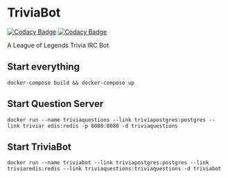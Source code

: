 # TriviaBot
[![Codacy Badge](https://api.codacy.com/project/badge/Grade/d53b6c1c72e641478ff9e6f1a9e48763)](https://www.codacy.com/app/SaschaMann/TriviaBot?utm_source=github.com&amp;utm_medium=referral&amp;utm_content=SaschaMann/TriviaBot&amp;utm_campaign=Badge_Grade)
[![Codacy Badge](https://api.codacy.com/project/badge/Coverage/d53b6c1c72e641478ff9e6f1a9e48763)](https://www.codacy.com/app/SaschaMann/TriviaBot?utm_source=github.com&utm_medium=referral&utm_content=SaschaMann/TriviaBot&utm_campaign=Badge_Coverage)

A League of Legends Trivia IRC Bot 

## Start everything
`docker-compose build && docker-compose up`

## Start Question Server
`docker run --name triviaquestions --link triviapostgres:postgres --link triviar
edis:redis -p 8080:8080 -d triviaquestions`

## Start TriviaBot
`docker run --name triviabot --link triviapostgres:postgres --link triviaredis:redis --link triviaquestions:triviaquestions -d triviabot`
